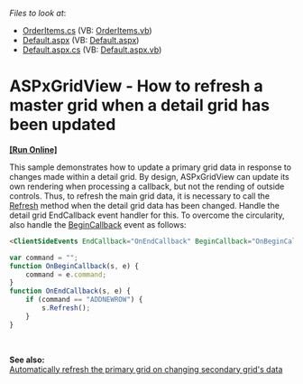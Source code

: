 <!-- default file list -->
*Files to look at*:

* [OrderItems.cs](./CS/WebSite/App_Code/OrderItems.cs) (VB: [OrderItems.vb](./VB/WebSite/App_Code/OrderItems.vb))
* [Default.aspx](./CS/WebSite/Default.aspx) (VB: [Default.aspx](./VB/WebSite/Default.aspx))
* [Default.aspx.cs](./CS/WebSite/Default.aspx.cs) (VB: [Default.aspx.vb](./VB/WebSite/Default.aspx.vb))
<!-- default file list end -->
# ASPxGridView - How to refresh a master grid when a detail grid has been updated
<!-- run online -->
**[[Run Online]](https://codecentral.devexpress.com/e3578/)**
<!-- run online end -->


<p>This sample demonstrates how to update a primary grid data in response to changes made within a detail grid. By design, ASPxGridView can update its own rendering when processing a callback, but not the rending of outside controls. Thus, to refresh the main grid data, it is necessary to call the <a href="http://documentation.devexpress.com/#AspNet/DevExpressWebASPxGridViewScriptsASPxClientGridView_Refreshtopic"><u>Refresh</u></a> method when the detail grid data has been changed. Handle the detail grid EndCallback event handler for this. To overcome the circularity, also handle the <a href="http://documentation.devexpress.com/#AspNet/DevExpressWebASPxGridViewScriptsASPxClientGridView_BeginCallbacktopic"><u>BeginCallback</u></a> event as follows:</p>

```aspx
<ClientSideEvents EndCallback="OnEndCallback" BeginCallback="OnBeginCallback"/> 

```



```js
var command = "";
function OnBeginCallback(s, e) {
    command = e.command;
}
function OnEndCallback(s, e) {
    if (command == "ADDNEWROW") {
        s.Refresh();
    }
}

```

<p> </p><br />
<p><strong>See also:</strong><br />
<a href="https://www.devexpress.com/Support/Center/p/E164">Automatically refresh the primary grid on changing secondary grid's data</a></p>

<br/>


